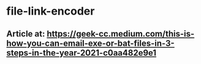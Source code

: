 # file-link-encoder
## Article at: https://geek-cc.medium.com/this-is-how-you-can-email-exe-or-bat-files-in-3-steps-in-the-year-2021-c0aa482e9e1
